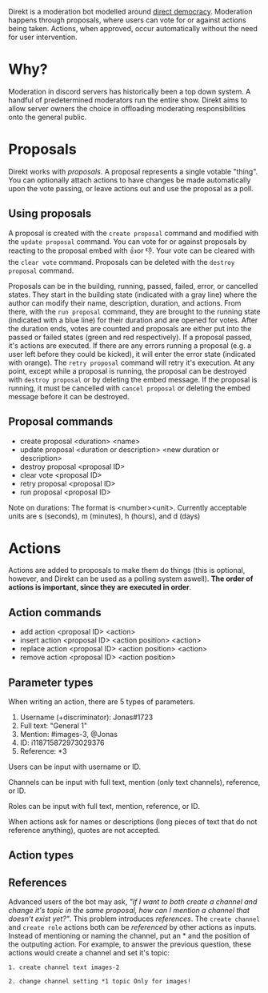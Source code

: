 Direkt is a moderation bot modelled around [direct democracy](https://en.wikipedia.org/wiki/Direct_democracy). Moderation happens through proposals, where users can vote for or against actions being taken. Actions, when approved, occur automatically without the need for user intervention.

# Why?

Moderation in discord servers has historically been a top down system. A handful of predetermined moderators run the entire show. Direkt aims to allow server owners the choice in offloading moderating responsibilities onto the general public.

# Proposals

Direkt works with _proposals_. A proposal represents a single votable "thing". You can optionally attach actions to have changes be made automatically upon the vote passing, or leave actions out and use the proposal as a poll.

## Using proposals

A proposal is created with the `create proposal` command and modified with the `update proposal` command. You can vote for or against proposals by reacting to the proposal embed with 👍or 👎. Your vote can be cleared with the `clear vote` command. Proposals can be deleted with the `destroy proposal` command.

Proposals can be in the building, running, passed, failed, error, or cancelled states. They start in the building state (indicated with a gray line) where the author can modify their name, description, duration, and actions. From there, with the `run proposal` command, they are brought to the running state (indicated with a blue line) for their duration and are opened for votes. After the duration ends, votes are counted and proposals are either put into the passed or failed states (green and red respectively). If a proposal passed, it's actions are executed. If there are any errors running a proposal (e.g. a user left before they could be kicked), it will enter the error state (indicated with orange). The `retry proposal` command will retry it's execution. At any point, except while a proposal is running, the proposal can be destroyed with `destroy proposal` or by deleting the embed message. If the proposal is running, it must be cancelled with `cancel proposal` or deleting the embed message before it can be destroyed.

## Proposal commands

- create proposal \<duration> \<name>
- update proposal \<duration or description> \<new duration or description>
- destroy proposal \<proposal ID>
- clear vote \<proposal ID>
- retry proposal \<proposal ID>
- run proposal \<proposal ID>

Note on durations: The format is \<number>\<unit>. Currently acceptable units are s (seconds), m (minutes), h (hours), and d (days)

# Actions

Actions are added to proposals to make them do things (this is optional, however, and Direkt can be used as a polling system aswell). **The order of actions is important, since they are executed in order**.

## Action commands

- add action \<proposal ID> \<action>
- insert action \<proposal ID> \<action position> \<action>
- replace action \<proposal ID> \<action position> \<action>
- remove action \<proposal ID> \<action position>

## Parameter types

When writing an action, there are 5 types of parameters.

1. Username (+discriminator): Jonas#1723
2. Full text: "General 1"
3. Mention: #images-3, @Jonas
4. ID: i118715872973029376
5. Reference: \*3

Users can be input with username or ID.

Channels can be input with full text, mention (only text channels), reference, or ID.

Roles can be input with full text, mention, reference, or ID.

When actions ask for names or descriptions (long pieces of text that do not reference anything), quotes are not accepted.

## Action types

## References

Advanced users of the bot may ask, _"If I want to both create a channel and change it's topic in the same proposal, how can I mention a channel that doesn't exist yet?"_. This problem introduces _references_. The `create channel` and `create role` actions both can be _referenced_ by other actions as inputs. Instead of mentioning or naming the channel, put an \* and the position of the outputing action. For example, to answer the previous question, these actions would create a channel and set it's topic:

`1. create channel text images-2`

`2. change channel setting *1 topic Only for images!`
